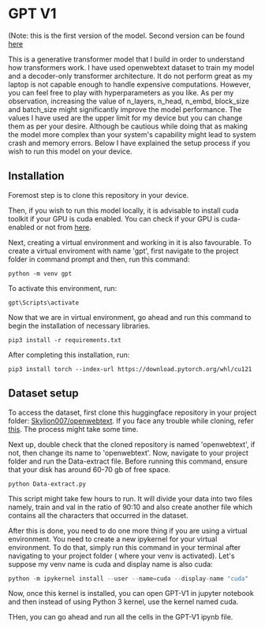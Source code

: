 # GPT V1

(Note: this is the first version of the model. Second version can be found [here](https://github.com/MulyaP/GPT-V2)

This is a generative transformer model that I build in order to understand how transformers work. I have used openwebtext dataset to train my model and a decoder-only transformer architecture.
It do not perform great as my laptop is not capable enough to handle expensive computations. However, you can feel free to play with hyperparameters as you like. As per my observation, 
increasing the value of n_layers, n_head, n_embd, block_size and batch_size might significantly improve the model performance. The values I have used are the upper limit for my device but you can change them as per your desire. Although be cautious while doing that as making the model more complex than your system's capability might lead to system crash and memory errors.
Below I have explained the setup process if you wish to run this model on your device.

## Installation

Foremost step is to clone this repository in your device.

Then, if you wish to run this model locally, it is advisable to install cuda toolkit if your GPU is cuda enabled. You can check if your GPU is cuda-enabled or not from [here](https://developer.nvidia.com/cuda-gpus).

Next, creating a virtual environment and working in it is also favourable. To create a virtual enviroment with name 'gpt', first navigate to the project folder in command prompt and then, run this command:

```
python -m venv gpt
```

To activate this environment, run:

```
gpt\Scripts\activate
```

Now that we are in virtual environment, go ahead and run this command to begin the installation of necessary libraries.

```
pip3 install -r requirements.txt
```

After completing this installation, run: 

```
pip3 install torch --index-url https://download.pytorch.org/whl/cu121
```

## Dataset setup

To access the dataset, first clone this huggingface repository in your project folder: [Skylion007/openwebtext](https://huggingface.co/datasets/Skylion007/openwebtext).
If you face any trouble while cloning, refer [this](https://huggingface.co/blog/password-git-deprecation). The process might take some time.

Next up, double check that the cloned repository is named 'openwebtext', if not, then change its name to 'openwebtext'. Now, navigate to your project folder and run the Data-extract file.
Before running this command, ensure that your disk has around 60-70 gb of free space.

```
python Data-extract.py
```

This script might take few hours to run. It will divide your data into two files namely, train and val in the ratio of 90:10 and also create another
file which contains all the characters that occurred in the dataset.

After this is done, you need to do one more thing if you are using a virtual environment. You need to create a new ipykernel for your virtual environment. To do that, simply run this command in your terminal after navigating to your project folder ( where your venv is activated). Let's suppose my venv name is cuda and display name is also cuda:

``` python
python -m ipykernel install --user --name=cuda --display-name "cuda"
```

Now, once this kernel is installed, you can open GPT-V1 in jupyter notebook and then instead of using Python 3 kernel, use the kernel named cuda.

THen, you can go ahead and run all the cells in the GPT-V1 ipynb file.



